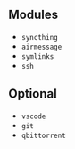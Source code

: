 ## Modules

* `syncthing`
* `airmessage`
* `symlinks`
* `ssh`

## Optional

* `vscode`
* `git`
* `qbittorrent`
